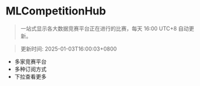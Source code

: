 # MLCompetitionHub

> 一站式显示各大数据竞赛平台正在进行的比赛，每天 16:00 UTC+8 自动更新。
  
> 更新时间: 2025-01-03T16:00:03+0800 

* 多家竞赛平台
* 多种订阅方式
* 下拉查看更多
